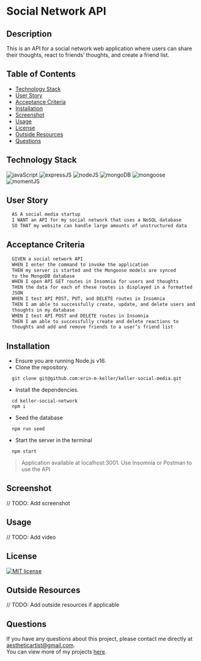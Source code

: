   # Social Network API
  
  ## Description 
  This is an API for a social network web application where users can share their thoughts, react to friends’ thoughts, and create a friend list. 
  
  ## Table of Contents
  * [Technology Stack](#technology-stack)
  * [User Story](#user-story)
  * [Acceptance Criteria](#acceptance-criteria)
  * [Installation](#installation)
  * [Screenshot](#screenshot)
  * [Usage](#usage)
  * [License](#license)
  * [Outside Resources](#outside-resources)
  * [Questions](#questions)

  ## Technology Stack

  ![javaScript](https://img.shields.io/badge/-JavaScript-61DAFB?color=red&style=flat)
  ![expressJS](https://img.shields.io/badge/-Express.js-61DAFB?color=orange&style=flat)
  ![nodeJS](https://img.shields.io/badge/-Node.js-61DAFB?color=yellow&style=flat)
  ![mongoDB](https://img.shields.io/badge/-MongoDB-61DAFB?color=green&style=flat)
  ![mongoose](https://img.shields.io/badge/-Mongoose-61DAFB?color=blue&style=flat)
  ![momentJS](https://img.shields.io/badge/-Moment.js-61DAFB?color=purple&style=flat)

  ## User Story
  ```md
    AS A social media startup
    I WANT an API for my social network that uses a NoSQL database
    SO THAT my website can handle large amounts of unstructured data
  ```

  ## Acceptance Criteria
  ```md
    GIVEN a social network API
    WHEN I enter the command to invoke the application
    THEN my server is started and the Mongoose models are synced  
    to the MongoDB database
    WHEN I open API GET routes in Insomnia for users and thoughts
    THEN the data for each of these routes is displayed in a formatted  
    JSON
    WHEN I test API POST, PUT, and DELETE routes in Insomnia
    THEN I am able to successfully create, update, and delete users and  
    thoughts in my database
    WHEN I test API POST and DELETE routes in Insomnia
    THEN I am able to successfully create and delete reactions to  
    thoughts and add and remove friends to a user’s friend list
  ```
  
  ## Installation 
  
  * Ensure you are running Node.js v16.
  * Clone the repository.
  ```
    git clone git@github.com:erin-m-keller/keller-social-media.git
  ```

  * Install the dependencies.
  ``` node
    cd keller-social-network
    npm i
  ```

  * Seed the database
  ``` node
    npm run seed
  ```

  * Start the server in the terminal
  ``` node
    npm start
  ```
  > Application available at localhost:3001. Use Insomnia or Postman to use the API

  ## Screenshot

  // TODO: Add screenshot
  
  ## Usage

  // TODO: Add video
  
  ## License 
  [![MIT license](https://img.shields.io/badge/License-MIT-purple.svg)](https://lbesson.mit-license.org/)

  ## Outside Resources
  
  // TODO: Add outside resources if applicable
  
  ## Questions
  If you have any questions about this project, please contact me directly at [aestheticartist@gmail.com](aestheticartist@gmail.com).  
  You can view more of my projects [here](https://github.com/erin-m-keller).